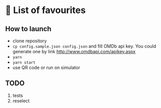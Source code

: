 🚀 List of favourites
==========================================================

## How to launch

* clone repository
* `cp config.sample.json config.json` and fill OMDb api key. You could generate one by link http://www.omdbapi.com/apikey.aspx
* `yarn`
* `yarn start`
* use QR code or run on simulator

## TODO

1. tests
2. reselect
